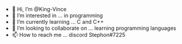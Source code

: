 - 👋 Hi, I’m @King-Vince
- 👀 I’m interested in ... in programming
- 🌱 I’m currently learning ... C and C++
- 💞️ I’m looking to collaborate on ... learning programming languages
- 📫 How to reach me ... discord Stephon#7225

<!---
King-Vince/King-Vince is a ✨ special ✨ repository because its `README.md` (this file) appears on your GitHub profile.
You can click the Preview link to take a look at your changes.
--->

